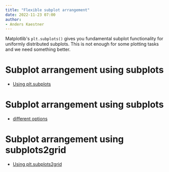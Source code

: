 ```yaml
---
title: "Flexible subplot arrangement"
date: 2022-11-23 07:00
author:
- Anders Kaestner
---
```


Matplotlib's ```plt.subplots()``` gives you fundamental subplot functionality for uniformly distributed subplots. This is not enough for some plotting tasks and we need something better.

# Subplot arrangement using subplots
- [Using plt.subplots](https://www.statology.org/subplot-size-matplotlib/)

# Subplot arrangement using subplots
- [different options](https://www.geeksforgeeks.org/how-to-create-different-subplot-sizes-in-matplotlib/)

# Subplot arrangement using subplots2grid
- [Using plt.subplots2grid](https://www.geeksforgeeks.org/matplotlib-pyplot-subplot2grid-in-python/)
